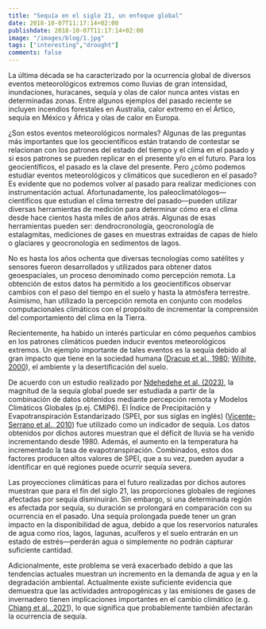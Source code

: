 ```yaml
---
title: "Sequía en el siglo 21, un enfoque global"
date: 2018-10-07T11:17:14+02:00
publishdate: 2018-10-07T11:17:14+02:00
image: "/images/blog/1.jpg"
tags: ["interesting","drought"]
comments: false
---
```


La última década se ha caracterizado por la ocurrencia global de diversos eventos meteorológicos extremos como lluvias de gran intensidad, inundaciones, huracanes,  sequía y olas de calor nunca antes vistas en determinadas zonas. Entre algunos ejemplos del pasado reciente se incluyen incendios forestales en Australia, calor extremo en el Ártico, sequía en México y África y olas de calor en Europa.

¿Son estos eventos meteorológicos normales? Algunas de las preguntas más importantes que los geocientíficos están tratando de contestar se relacionan con los patrones del estado del tiempo y el clima en el pasado y si esos patrones se pueden replicar en el presente y/o en el futuro. Para los geocientíficos, el pasado es la clave del presente. Pero ¿cómo podemos estudiar eventos meteorológicos y climáticos que sucedieron en el pasado? Es evidente que no podemos volver al pasado para realizar mediciones con instrumentación actual. Afortunadamente, los paleoclimatólogos—científicos que estudian el clima terrestre del pasado—pueden utilizar diversas herramientas de medición para determinar cómo era el clima desde hace cientos hasta miles de años atrás. Algunas de esas herramientas pueden ser: dendrocronología, geocronología de estalagmitas, mediciones de gases en muestras extraídas de capas de hielo o glaciares y geocronología en sedimentos de lagos.

No es hasta los años ochenta que diversas tecnologías como satélites y sensores fueron desarrollados y utilizados para obtener datos geoespaciales, un proceso denominado como percepción remota. La obtención de estos datos ha permitido a los geocientíficos observar cambios con el paso del tiempo en el suelo y hasta la atmósfera terrestre. Asimismo, han utilizado la percepción remota en conjunto con modelos computacionales climáticos con el propósito de incrementar la comprensión del comportamiento del clima en la Tierra.

Recientemente, ha habido un interés particular en cómo pequeños cambios en los patrones climáticos pueden inducir eventos meteorológicos extremos. Un ejemplo importante de tales eventos es la sequía debido al gran impacto que tiene en la sociedad humana ([Dracup et al., 1980](https://agupubs.onlinelibrary.wiley.com/doi/10.1029/WR016i002p00297); [Wilhite, 2000](https://www.taylorfrancis.com/books/mono/10.4324/9781315830896/droughts-donald-wilhite-donald-wilhite)), el ambiente y la desertificación del suelo.

De acuerdo con un estudio realizado por [Ndehedehe et al. (2023)](https://www.sciencedirect.com/science/article/pii/S2666916122000494), la magnitud de la sequía global puede ser estudiada a partir de la combinación de datos obtenidos mediante percepción remota y Modelos Climáticos Globales (p.ej. CMIP6). El Índice de Precipitación y Evapotranspiración Estandarizado (SPEI, por sus siglas en inglés) ([Vicente-Serrano et al., 2010](https://journals.ametsoc.org/view/journals/clim/23/7/2009jcli2909.1.xml?tab_body=pdf)) fue utilizado como un indicador de sequía. Los datos obtenidos por dichos autores muestran que el déficit de lluvia se ha venido incrementando desde 1980. Además, el aumento en la temperatura ha incrementado la tasa de evapotranspiración. Combinados, estos dos factores producen altos valores de SPEI, que a su vez, pueden ayudar a identificar en qué regiones puede ocurrir sequía severa.
 
Las proyecciones climáticas para el futuro realizadas por dichos autores muestran que para el fin del siglo 21, las proporciones globales de regiones afectadas por sequía disminuirán. Sin embargo, si una determinada región es afectada por sequía, su duración se prolongará en comparación con su ocurrencia en el pasado. Una sequía prolongada puede tener un gran impacto en la disponibilidad de agua, debido a que los reservorios naturales de agua como ríos, lagos, lagunas, acuíferos y el suelo entrarán en un estado de estrés—perderán agua o simplemente no podrán capturar suficiente cantidad.

Adicionalmente, este problema se verá exacerbado debido a que las tendencias actuales muestran un incremento en la demanda de agua y en la degradación ambiental. Actualmente existe suficiente evidencia que demuestra que las actividades antropogénicas y las emisiones de gases de invernadero tienen implicaciones importantes en el cambio climático (e.g. [Chiang et al., 2021](https://www.nature.com/articles/s41467-021-22314-w)), lo que significa que probablemente también afectarán la ocurrencia de sequía.

